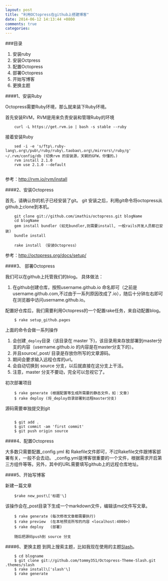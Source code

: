 ```yaml
---
layout: post
title: "利用OCtopress在github上搭建博客"
date: 2014-06-12 14:13:44 +0800
comments: true
categories: 
---
```


###目录

1. 安装ruby
2. 安装Octpress
3. 配置Octopress
4. 部署Octopress
5. 开始写博客
6. 更换主题


####1、安装Ruby

Octopress需要Ruby环境，那么就来装下Ruby环境。

首先安装RVM，RVM是用来负责安装和管理Ruby的环境

```
	curl -L https://get.rvm.io | bash -s stable --ruby
```

接着安装Ruby

```
	sed -i -e 's/ftp\.ruby-lang\.org\/pub\/ruby/ruby\.taobao\.org\/mirrors\/ruby/g' ~/.rvm/config/db (切换rvm 的安装源，天朝的GFW，你懂的。)
	rvm install 2.1.0
	rvm use 2.1.0 --default
	
```
参考：<http://rvm.io/rvm/install>

####2、安装Octopress

首先，请确认你的机子已经安装了git。
git 安装之后，利用git命令将octopress从github上clone到本机。

```
	git clone git://github.com/imathis/octopress.git blogName
	cd blogName  
	gem install bundler (如无bundler,则需要install, 一般rails开发人员都已安装)
	bundle install

	rake install （安装Octopress）
```
参考：<http://octopress.org/docs/setup/>

####3、 部署Octopress

我们可以在github上托管我们的blog。
具体做法：

1. 在github创建仓库，按照username.github.io 命名即可（之前是username.github.com,不过由于一系列原因改成了.io），随后十分钟左右即可在浏览器中访问username.github.io。

配置好仓库后，我们需要利用Octopress的一个配置rake任务，来自动配置blog。

```
	$ rake setup_github.pages
```

上面的命令会做一系列操作

1. 会创建`_deploy`目录（该目录在 master 下)，该目录用来存放部署到master分支的内容（username.github.io 的内容是在master分支下的）。
2. 并且source/_post/ 目录是存放你所写的文章源码。
3. 期间会要求输入远程仓库的url。
4. 会自动切换到 source 分支，以后就直接在这分支上干活。
5. 注意，master 分支不要动，完全可以忽视它了。


初次部署项目

```
	$ rake generate (根据配置等生成所需要的静态文件，如：文章)
	$ rake deploy (将_deploy目录部署到远程master分支)
```

源码需要单独提交到git

```
	
	$ git add .
	$ git commit -am 'first commit'
	$ git push origin source

```

####4、配置Octopress

大多数只需要配置_config.yml 和 Rakefile文件即可，不过Rakefile文件跟博客部署有关，一般不会去动。
_config.yml是博客很重要的一个文件，根据需求开启第三方组件等等。另外，其中的URL需要填写github上的远程仓库地址。 

####5、开始写博客

新建一篇文章

```
	$rake new_post\['标题'\]
```
该操作会在_post目录下生成一个markdown文件，编辑该md文件写文章。

```
	$ rake generate (每次修改文章都需要执行)
	$ rake preview  (在本地预览所写的内容 <localhost:4000>)
	$ rake deploy   (部署)
	
	随后把源码push到 source 分支
```

####6、更换主题
到网上搜索主题，比如我现在使用的主题[Slash](http://zespia.tw/Octopress-Theme-Slash/index_tw.html)。

```
	$ cd blogname
	$ git clone git://github.com/tommy351/Octopress-Theme-Slash.git .themes/slash
	$ rake install\['slash'\]
	$ rake generate
```